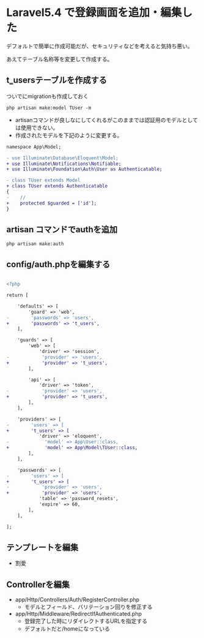 # Laravel5.4 で登録画面を追加・編集した

デフォルトで簡単に作成可能だが、セキュリティなどを考えると気持ち悪い。

あえてテーブル名称等を変更して作成する。


## t‗usersテーブルを作成する

ついでにmigrationも作成しておく

```
php artisan make:model TUser -m
```

* artisanコマンドが良しなにしてくれるがこのままでは認証用のモデルとしては使用できない。
* 作成されたモデルを下記のように変更する。

```diff
namespace App\Model;

- use Illuminate\Database\Eloquent\Model;
+ use Illuminate\Notifications\Notifiable;
+ use Illuminate\Foundation\Auth\User as Authenticatable;

- class TUser extends Model
+ class TUser extends Authenticatable
{
-    //
+    protected $guarded = ['id'];
}
```

## artisan コマンドでauthを追加

```
php artisan make:auth
```

## config/auth.phpを編集する

```diff

<?php

return [

    'defaults' => [
        'guard' => 'web',
-        'passwords' => 'users',
+        'passwords' => 't_users',
    ],

    'guards' => [
        'web' => [
            'driver' => 'session',
-            'provider' => 'users',
+            'provider' => 't_users',
        ],

        'api' => [
            'driver' => 'token',
-            'provider' => 'users',
+            'provider' => 't_users',
        ],
    ],

    'providers' => [
-        'users' => [
+        't_users' => [
            'driver' => 'eloquent',
-             'model' => App\User::class,
+             'model' => App\Model\TUser::class,
        ],
    ],

    'passwords' => [
-        'users' => [
+        't_users' => [
-            'provider' => 'users',
+            'provider' => 'users',
            'table' => 'password_resets',
            'expire' => 60,
        ],
    ],

];

```

## テンプレートを編集

* 割愛

## Controllerを編集

* app/Http/Controllers/Auth/RegisterController.php
    * モデルとフィールド、バリテーション回りを修正する
* app/Http/Middleware/RedirectIfAuthenticated.php
    * 登録完了した時にリダイレクトするURLを指定する
    * デフォルトだと/homeになっている


